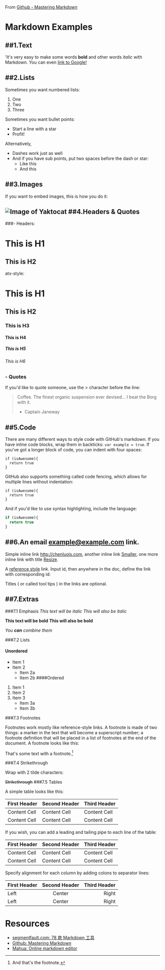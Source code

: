 
From [Github - Mastering Markdown](https://guides.github.com/features/mastering-markdown/)
# Markdown Examples

##1.Text
---
'It's very easy to make some words **bold** and other words *italic* with Markdown. You can even [link to Google!](http://google.com)

##2.Lists 
---
Sometimes you want numbered lists:

1. One
2. Two
3. Three

Sometimes you want bullet points:

* Start a line with a star
* Profit!

Alternatively,

- Dashes work just as well
- And if you have sub points, put two spaces before the dash or star:
  - Like this
  - And this

##3.Images 
---
If you want to embed images, this is how you do it:

![Image of Yaktocat](https://kev.inburke.com/wp-content/uploads/2014/04/hackedocat-300x300.png)
##4.Headers & Quotes 
---
###- Headers:

This is H1
==========

This is H2
----------

atx-style:

# This is H1
## This is H2
### This is H3
#### This is H4
##### This is H5
###### This is H6

### - Quotes

If you'd like to quote someone, use the > character before the line:

> Coffee. The finest organic suspension ever devised... I beat the Borg with it.
> - Captain Janeway

##5.Code 
---
There are many different ways to style code with GitHub's markdown. If you have inline code blocks, wrap them in backticks: `var example = true`.  If you've got a longer block of code, you can indent with four spaces:

    if (isAwesome){
      return true
    }

GitHub also supports something called code fencing, which allows for multiple lines without indentation:

```
if (isAwesome){
  return true
}
```

And if you'd like to use syntax highlighting, include the language:

```javascript
if (isAwesome){
  return true
}
```

##6.An email <example@example.com> link.
---
Simple inline link <http://chenluois.com>, another inline link [Smaller](http://25.io/smaller/), one more inline link with title [Resize](http://resizesafari.com "a Safari extension").

A [reference style][id] link. Input id, then anywhere in the doc, define the link with corresponding id:

[id]: http://25.io/mou/ "Markdown editor on Mac OS X"

Titles ( or called tool tips ) in the links are optional.    
  
  
##7.Extras
---
###7.1 Emphasis
*This text will be italic*
_This will also be italic_

**This text will be bold**
__This will also be bold__

*You **can** combine them*

  
###7.2 Lists
  
#### Unordered
* Item 1
* Item 2
  * Item 2a
  * Item 2b
####Ordered
1. Item 1
2. Item 2
3. Item 3
   * Item 3a
   * Item 3b
   
###7.3 Footnotes

Footnotes work mostly like reference-style links. A footnote is made of two things: a marker in the text that will become a superscript number; a footnote definition that will be placed in a list of footnotes at the end of the document. A footnote looks like this:

That's some text with a footnote.[^1]

[^1]: And that's the footnote.


###7.4 Strikethrough

Wrap with 2 tilde characters:

~~Strikethrough~~
###7.5 Tables

A simple table looks like this:

First Header | Second Header | Third Header
------------ | ------------- | ------------
Content Cell | Content Cell  | Content Cell
Content Cell | Content Cell  | Content Cell

If you wish, you can add a leading and tailing pipe to each line of the table:

| First Header | Second Header | Third Header |
| ------------ | ------------- | ------------ |
| Content Cell | Content Cell  | Content Cell |
| Content Cell | Content Cell  | Content Cell |

Specify alignment for each column by adding colons to separator lines:

First Header | Second Header | Third Header
:----------- | :-----------: | -----------:
Left         | Center        | Right
Left         | Center        | Right

  
  
  
# Resources
- [segmentfault.com: 78 款 Markdown 工具](http://segmentfault.com/a/1190000000506986)
- [Github: Mastering Markdown](https://guides.github.com/features/mastering-markdown/)
- [Mahua: Online markdown editor ](http://mahua.jser.me/)
